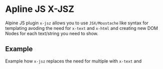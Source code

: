 # Apline JS X-JSZ

Alpine JS plugin `x-jsz` allows you to use `JSX/Moustache` like syntax for templating avoding the need for `x-text` and `x-html` and creating new DOM Nodes for each text/string you need to show.

## Example

Example how `x-jsz` replaces the need for multiple <span> with `x-text` and <template> with `x-if`

```html
  <div x-data="{ name: 'Jhon', surname: 'Doe', showSurname: true }">
    <p>
      Hello I am <span x-text="name"></span> <template x-if="showSurname"><span x-text="surname"></span></template>
    </p>
    <p x-jsz>
      Hello I am {{name}} {{ showSurname && surname }}
    </p>
  </div>
```

All the code within `{{...}}` will be treated like JS code and handled by Alpine JS [`evaluate()`](https://alpinejs.dev/advanced/extending#evaluating-expressions) 

If you wish to use other Alpine JS directives within `{{...}}` use the `<template x-jsz>`

```html
  <div x-data="{ name: 'Jhon', surname: 'Doe', showSurname: true }">
    <template x-jsz>
        <p>
            Hello I am {{name}} {{ showSurname && `<span x-text="surname"></span>` }}
        </p>
    </template>
  </div>
```

Only __`ONE`__ root element should be used as all other will be ignored. `x-jsz` directive will clone the root element and [`evaluate()`](https://alpinejs.dev/advanced/extending#evaluating-expressions) all its content. Which in this example results in

```html
  <div x-data="{ name: 'Jhon', surname: 'Doe', showSurname: true }">
    <template x-jsz>
        <p>
            Hello I am {{name}} {{ showSurname && `<span x-text="surname"></span>` }}
        </p>
    </template>
    <p>
        Hello I am Jhon <span x-text="surname">Doe</span>
    </p>
  </div>
```

Make sure to use correct `HTML` tag as x-jsz will use it to create a new node after the template.

## Install

### CDN

```html
<script src="https://unpkg.com/alpinejs-jsz@latest/dist/jsz.cdn.js"></script>
<script defer src="https://unpkg.com/alpinejs@3.x.x/dist/cdn.min.js"></script>
```

### NPM/Yarn

```shell
npm i -D alpinejs-jsz
or
yarn add -D alpinejs-jsz
```

Then you can register the plugin.

```js
import Alpine from "alpinejs";
import jsz from "alpinejs-jsz";
Alpine.plugin(jsz);
window.Alpine = Alpine;
Alpine.start();
```

### Stats 

![](https://img.shields.io/bundlephobia/min/alpinejs-jsz)
![](https://img.shields.io/npm/v/alpinejs-jsz)
![](https://img.shields.io/npm/dt/alpinejs-jsz)
![](https://img.shields.io/github/license/markmead/alpinejs-jsz)
